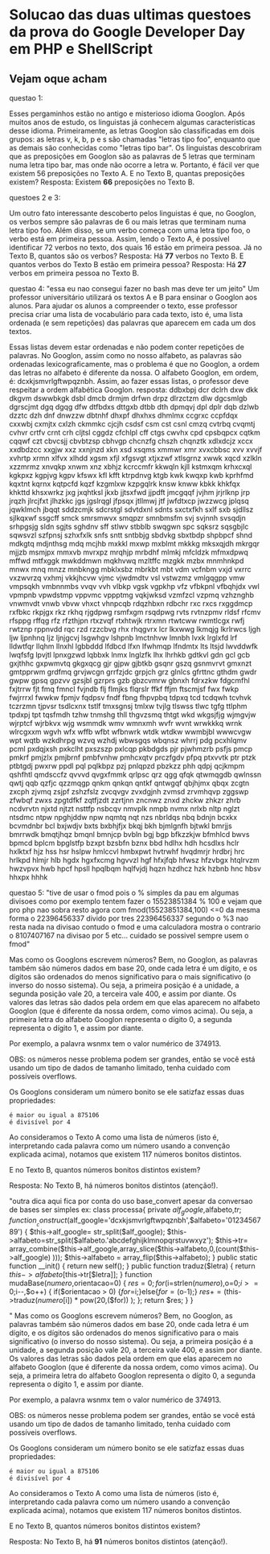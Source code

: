 # Solucao das duas ultimas questoes da prova do Google Developer Day em PHP e ShellScript
## Vejam oque acham
questao 1:

Esses pergaminhos estão no antigo e misterioso idioma Googlon. Após muitos anos de estudo, os linguistas já conhecem algumas características desse idioma.
Primeiramente, as letras Googlon são classificadas em dois grupos: as letras v, k, b, p e s são chamadas "letras tipo foo", enquanto que as demais são conhecidas como "letras tipo bar".
Os linguistas descobriram que as preposições em Googlon são as palavras de 5 letras que terminam numa letra tipo bar, mas onde não ocorre a letra w. Portanto, é fácil ver que existem 56 preposições no Texto A. E no Texto B, quantas preposições existem?
Resposta: Existem __66__ preposições no Texto B.

questoes 2 e 3:

Um outro fato interessante descoberto pelos linguistas é que, no Googlon, os verbos sempre são palavras de 6 ou mais 
letras que terminam numa letra tipo foo. Além disso, se um verbo começa com uma letra tipo foo, o verbo está em primeira pessoa.
Assim, lendo o Texto A, é possível identificar 72 verbos no texto, dos quais 16 estão em primeira pessoa.
Já no Texto B, quantos são os verbos?
Resposta: Há __77__ verbos no Texto B.
E quantos verbos do Texto B estão em primeira pessoa?
Resposta: Há __27__ verbos em primeira pessoa no Texto B.

questao 4: "essa eu nao consegui fazer no bash mas deve ter um jeito"
Um professor universitário utilizará os textos A e B para ensinar o Googlon aos alunos. 
Para ajudar os alunos a compreender o texto, esse professor precisa criar uma lista de vocabulário para 
cada texto, isto é, uma lista ordenada (e sem repetições) das palavras que aparecem em cada um dos textos.

Essas listas devem estar ordenadas e não podem conter repetições de palavras. No Googlon, assim como no nosso alfabeto, 
as palavras são ordenadas lexicograficamente, mas o problema é que no Googlon, a ordem das letras no alfabeto é diferente da
 nossa. O alfabeto Googlon, em ordem, é: dcxkjsmvrlgftwpqznbh. Assim, ao fazer essas listas, o professor deve respeitar a 
 ordem alfabética Googlon.
 resposta:
ddbxbpj dcr dclrh dxw dkk dkgvm dswwbkgk dsbl dmcb drmjm drfwn drpz dlrzctzm dlw dgcsmlgb dgrscjmt dgq dgqg dfw dtfbdxs dttgxb dtbb dth dpmqvj dpl dplr dqb dzlwb dzztc dzh dnf dnwzzw dbtnhf dhxpf dhxhxs dhmlmx ccgrxc ccpfdqx cxxwbj cxmjtx cxlzh ckmmkc cjcjh csdsf csm cst csnl cmzq cvtrbq cvqmtj cvhvr crtfv crnt crh cljtsl cggdz cfchlpl cff ctgs cwvhx cpd cpsbqpcx cqtkm cqqwf czt cbvcsjj cbvbtzsp cbhvgp chcnzfg chszh chqnztk xdlxdcjz xccx xxdbdzcc xxgjw xxz xxnjnzd xkn xsd xsqms xmmwr xmr xvxcbbsc xvv xvvjf xvhrtp xrmn xlfvx xlhdd xgsm xfjl xfgsvgt xtjxzwf xtlsgrnz xwwk xqcd xzlkln xzzmrmz xnvqkp xnwm xnz xbhjz kcrccmfr kkwqln kjll kstmxqm krhxcxql kgkpxz kgpjvg kgpv kfswx kfl kfft ktrpdnvg ktgb kwk kwqxp kwb kprhfmd kqxtnt kqrnx kqtpcfd kqzf kzgmlxw kzpgqlrk knsw knww kbkk khkfqx khkttd khsxwrkz jxg jxqhtksl jkxb jjtsxfwd jjpdft jmcgqqf jvjhm jrjrlknp jrp jrqzh jlrcjfxt jlhzkkc jgs jgslrqgl jfpsqx jtllmwj jtf jwfdtxcp jwzzwcg jplqsq jqwklmch jbqqt sddzcmjk sdcrstgl sdvtdxnl sdnts sxctxfkh sxlf sxb sjdllsz sjlkqxwf ssgcff smck smrsmwvx smqpzr smnbmsfm svj svjnnh svsqdjn srhpgsjg sldn sgjts sghdnv sff stlwv stbblb swqgwn spc sqksrz sqsgbjlc sqwsvzl szfpnsj szhxfxlk snfs sntt sntbbjg sbdvkg sbxtbdp shpbpcf shnd mdkgtq mdjnthsg mdq mcjhb mxkkl mxwp mxblmt mkkkg mksxqjdh mkrgqr mjjzb msmjpx mmxvb mvrxpz mrqhjp mrbdhf mlmkj mfcldzk mfmxdpwq mffwd mtfxggk mwkddmwn mqkhvwq mzltffc mzgkk mzbx mnmhnkpd mnwx mnq mnzz mnbkngg mbklxsbz mbrkbt mbt vdm vcfnbm vxjd vxrrc vxzwvrzq vxhmj vkkjhcvw vjmc vjwdmdtv vsl vstwzmz vmlgqgpp vmw vmpsqkh vmbnnmbs vvqv vvh vlbkp vgsk vgpkhp vfz vfbkpnl vfbqhjdx vwl vpmpnb vpwdstmp vppvmc vppptmg vqkjwksd vzmfzcl vzpmq vzhznghb vnwmvdt vnwb vbvw vhxct vhnpcqb rdqzhbxn rdbchr rxc rxcs rxggdmcp rxfbkc rkpjgx rkz rkhq rjgdpwg rsmfxgm rsqdpwg rvts rvtnzpmv rldsf rfcmv rfsppg rffqg rfz rfzthjpn rtxzvqf rtxhtwjk rtrxmn rtwtcww rwmtlcgx rwfj rwtznp rppnvdd rqc rzd rzzcbvg rhx rhqgvrx lcr lkxwwg lkmqjg lkrlrwcs ljgh ljw ljpnhnq ljz ljnjgcvj lsgwhgv lshpnb lmctnhvw lmnbh lvxk lrglxfd lrf lldwtfqr llqhm llnxhl lgbbddd lfdbcd lfxn lfwhmqp lfndmtx lts ltsjd lwvddwfk lwqfsfg lpvjtl lpnxgzwd lqbbxk lnmx lnglzfk lhx lhrhkb gdtkvl gdn gcl gcb gxjthhc gxpwmvtq gkgxqcg gjr gjpw gjbtkb gsqnr gszq gsnmvrvt gmxnzt gmtpprwm grdfmq grvjwcgn grrfzjdc grpjch grz glnlcs gfrttnc gthdm gwdr gwpw gpsq gpzvv gzsjbl gzrprs gzb gbzcvmrw gbnxh fdrxzkw fdgcmfhl fxjtrrw fjt fmq fmncl fvjndb flj flmjks flqrslr ffkf ffjm ftscmjsf fwx fwkp fwjrrrxl fwwkw fpmjv fqdpsv fndf fbng fhpvpbq tdpxq tcd tcdqwh tcvhvk tczrzmn tjpvsr tsdlcxnx tstlf tmxsgnsj tmlxw tvjlg tlswss tlwc tgfg ttlphm tpdxpj tpt tqsfmdh tzhw tnmshg thll thgvzsmq thtgt wkd wkgsjfjg wjmgvjw wjrptcf wjrbkvx wjg wsmmdk wmv wmnxmh wvfr wvnt wrwkkkq wrnk wlrcgxxm wgvh wfx wffb wfbt wfbnwrk wtdk wtdkw wwmbjbl wwwcvgw wpt wqtb wzkdhrpg wzvq wzhdj wbwsgqs wbqnsz whrrj pdg pcxhlqmv pcml pxdqjxsh pxkclht pxszszp pxlcqp pkbdgds pjr pjwhmzrb psfjs pmcp pmkrf pmjzlx pmjbrnf pmbfvnhw pmhcxqtv prczfgdv pfpq ptxvvtk ptr ptzk ptbtgdj pwxrw ppdl pql pqlkbpz pzj pnlqpzd pbzkzz phh qdpj qcjkmpm qshfhtl qmdsccfz qvvvd qvgxfmmk qrlpsc qrz qgg qfqk qtwmqgdb qwlnssn qwtj qqb qzfjc qzzmqgp qnkm qnkqn qntkf qntwgqf qbjhjmx qbqx zcgtn zxcph zjvmq zsjpf zshzfslz zvcqvgv zvxdgjnh zvmsd zrvmhqvp zggswp zfwbqf zwxs zpgtdfkf zqtfjzdt zzrtjnn zncnwz znxd zhckw zhkzr zhrb ncdvrvtn njxtd njtzt nsttfp nsbcqv nmvplk nmpb nvmx nrlxb nltp nglzt ntsdmc ntpw npghjddw npw nqmtq nqt nzs nbrldqs nbq bdnjn bcxkx bcvmdnbr bcl bxjwdjv bxts bxbhjfjx bkqj bkh bjmlgnfh bjtwkl bmrjjs bmrrwdk bmqtjhqz bmqnl bmnjcp bvbln bgj bgp bfkzzkjw bfmhlcd bwvs bpmcd bplcm bpglstfp bzxpt bzsbfn bznx bbd hdlhx hdh hcsdlxs hclr hxlktxf hjz hss hsr hslpw hmlccvl hmbxpwt hvtrwhf hvqdmrjr hrdbrj hrc hrlkpd hlmjr hlb hgdx hgxfxcmg hgvvzl hgf hfxjfqb hfwsz hfzvbgx htqlrvzm hwzvpvx hwb hpcf hpsll hpqlbqm hqlfvjdj hqzn hzdhcz hzk hzbnb hnc hbsv hhxpx hhhk

questao 5: "tive de usar o fmod pois o % simples da pau em algumas divisoes como por exemplo tentem fazer o 15523851384 % 100 e vejam que pro php nao sobra resto agora com fmod(15523851384,100) <=0 da mesma forma o 22396456337 divido por tres 22396456337 segundo o %3 nao resta nada na divisao contudo o fmod e uma calculadora mostra o contrario o 8107407167 na divisao por 5 etc... cuidado se possivel sempre usem o fmod"

Mas como os Googlons escrevem números? Bem, no Googlon, as palavras também são números dados em base 20, onde cada letra é um dígito, e os dígitos são ordenados do menos significativo para o mais significativo (o inverso do nosso sistema). Ou seja, a primeira posição é a unidade, a segunda posição vale 20, a terceira vale 400, e assim por diante. Os valores das letras são dados pela ordem em que elas aparecem no alfabeto Googlon (que é diferente da nossa ordem, como vimos acima). Ou seja, a primeira letra do alfabeto Googlon representa o dígito 0, a segunda representa o dígito 1, e assim por diante.

Por exemplo, a palavra wsnmx tem o valor numérico de 374913.

OBS: os números nesse problema podem ser grandes, então se você está usando um tipo de dados de tamanho limitado, tenha cuidado com possíveis overflows.

Os Googlons consideram um número bonito se ele satizfaz essas duas propriedades:

    é maior ou igual a 875106
    é divisível por 4

Ao consideramos o Texto A como uma lista de números (isto é, interpretando cada palavra como um número usando a convenção explicada acima), notamos que existem 117 números bonitos distintos.

E no Texto B, quantos números bonitos distintos existem?

Resposta: No Texto B, há números bonitos distintos (atenção!).

"outra dica aqui fica por conta do uso base_convert apesar da conversao de bases ser simples ex:
class processa{
	private $alf_google,$alfabeto,$tr;
function __construct($alf_google='dcxkjsmvrlgftwpqznbh',$alfabeto='0123456789')
{
$this->alf_google= str_split($alf_google);
$this->alfabeto=str_split($alfabeto.'abcdefghijklmnopqrstuvwxyz');
$this->tr= array_combine($this->alf_google,array_slice($this->alfabeto,0,(count($this->alf_google) )));
$this->alfabeto = array_flip($this->alfabeto);
}
public static function __init()
{
	return new self();
	}
public function traduz($letra)
{
return $this->alfabeto[$this->tr[$letra]];
}
function mudaBase($numero,$orientacao=0)
{
	$res=0;
for($i=strlen($numero),$o=0;$i>=0;$i--,$o++)
{
	if($orientacao > 0) {$for=$i;}else{$for=($o-1);} 
    $res += ($this->traduz($numero[$i]) * pow(20,($for)) );
};
return $res;
}
}

" 
Mas como os Googlons escrevem números? Bem, no Googlon, as palavras também são números dados em base 20, onde cada letra é um dígito, e os dígitos são ordenados do menos significativo para o mais significativo (o inverso do nosso sistema). Ou seja, a primeira posição é a unidade, a segunda posição vale 20, a terceira vale 400, e assim por diante. Os valores das letras são dados pela ordem em que elas aparecem no alfabeto Googlon (que é diferente da nossa ordem, como vimos acima). Ou seja, a primeira letra do alfabeto Googlon representa o dígito 0, a segunda representa o dígito 1, e assim por diante.

Por exemplo, a palavra wsnmx tem o valor numérico de 374913.

OBS: os números nesse problema podem ser grandes, então se você está usando um tipo de dados de tamanho limitado, tenha cuidado com possíveis overflows.

Os Googlons consideram um número bonito se ele satizfaz essas duas propriedades:

    é maior ou igual a 875106
    é divisível por 4

Ao consideramos o Texto A como uma lista de números (isto é, interpretando cada palavra como um número usando a convenção explicada acima), notamos que existem 117 números bonitos distintos.

E no Texto B, quantos números bonitos distintos existem?

Resposta: No Texto B, há __91__ números bonitos distintos (atenção!).

